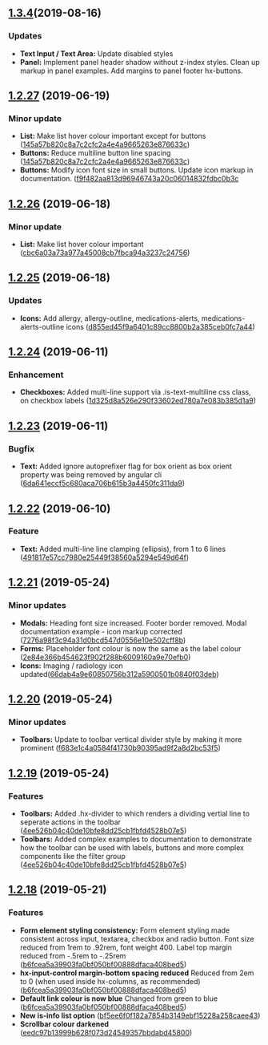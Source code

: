 ## [1.3.4](https://www.npmjs.com/package/@hxui/css/v/1.3.4)(2019-08-16)
### Updates
* **Text Input / Text Area:** Update disabled styles
* **Panel:** Implement panel header shadow without z-index styles. Clean up markup in panel examples. Add margins to panel footer hx-buttons.

## [1.2.27](https://www.npmjs.com/package/@hxui/css/v/1.2.27) (2019-06-19)

### Minor update

* **List:** Make list hover colour important except for buttons ([145a57b820c8a7c2cfc2a4e4a9665263e876633c](https://bitbucket.org/md-design/gethxui/commits/145a57b820c8a7c2cfc2a4e4a9665263e876633c))
* **Buttons:** Reduce multiline button line spacing ([145a57b820c8a7c2cfc2a4e4a9665263e876633c](https://bitbucket.org/md-design/gethxui/commits/145a57b820c8a7c2cfc2a4e4a9665263e876633c))
* **Buttons:** Modify icon font size in small buttons. Update icon markup in documentation. ([f9f482aa813d96946743a20c06014832fdbc0b3c](https://bitbucket.org/md-design/gethxui/commits/f9f482aa813d96946743a20c06014832fdbc0b3c)

## [1.2.26](https://www.npmjs.com/package/@hxui/css/v/1.2.26) (2019-06-18)

### Minor update

* **List:** Make list hover colour important ([cbc6a03a73a977a45008cb7fbca94a3237c24756](https://bitbucket.org/md-design/gethxui/commits/cbc6a03a73a977a45008cb7fbca94a3237c24756))


## [1.2.25](https://www.npmjs.com/package/@hxui/css/v/1.2.25) (2019-06-18)

### Updates

* **Icons:** Add allergy, allergy-outline, medications-alerts, medications-alerts-outline icons ([d855ed45f9a6401c89cc8800b2a385ceb0fc7a44](https://bitbucket.org/md-design/gethxui/commits/d855ed45f9a6401c89cc8800b2a385ceb0fc7a44))


## [1.2.24](https://www.npmjs.com/package/@hxui/css/v/1.2.24) (2019-06-11)

### Enhancement

* **Checkboxes:** Added multi-line support via .is-text-multiline css class, on checkbox labels ([1d325d8a526e290f33602ed780a7e083b385d1a9](https://bitbucket.org/md-design/gethxui/commits/1d325d8a526e290f33602ed780a7e083b385d1a9))


## [1.2.23](https://www.npmjs.com/package/@hxui/css/v/1.2.23) (2019-06-11)


### Bugfix

* **Text:** Added ignore autoprefixer flag for box orient as box orient property was being removed by angular cli ([6da641eccf5c680aca706b615b3a4450fc311da9](https://bitbucket.org/md-design/gethxui/commits/6da641eccf5c680aca706b615b3a4450fc311da9))


## [1.2.22](https://www.npmjs.com/package/@hxui/css/v/1.2.22) (2019-06-10)


### Feature

* **Text:** Added multi-line line clamping (ellipsis), from 1 to 6 lines ([491817e57cc7980e25449f38560a5294e549d64f](https://bitbucket.org/md-design/gethxui/commits/491817e57cc7980e25449f38560a5294e549d64f))

## [1.2.21](https://www.npmjs.com/package/@hxui/css/v/1.2.21) (2019-05-24)


### Minor updates

* **Modals:** Heading font size increased. Footer border removed. Modal documentation example - icon markup corrected ([7276a98f3c94a31d0bcd547d0556e10e502cff8b](https://bitbucket.org/md-design/gethxui/commits/7276a98f3c94a31d0bcd547d0556e10e502cff8b))
* **Forms:** Placeholder font colour is now the same as the label colour ([2e84e366b454623f902f288b6009160a9e70efb0](https://bitbucket.org/md-design/gethxui/commits/2e84e366b454623f902f288b6009160a9e70efb0))
* **Icons:** Imaging / radiology icon updated([66dab4a9e60850756b312a5900501b0840f03deb](https://bitbucket.org/md-design/gethxui/commits/66dab4a9e60850756b312a5900501b0840f03deb))

## [1.2.20](https://www.npmjs.com/package/@hxui/css/v/1.2.20) (2019-05-24)


### Minor updates

* **Toolbars:** Update to toolbar vertical divider style by making it more prominent ([f683e1c4a0584f41730b90395ad9f2a8d2bc53f5](https://bitbucket.org/md-design/gethxui/commits/f683e1c4a0584f41730b90395ad9f2a8d2bc53f5))


## [1.2.19](https://www.npmjs.com/package/@hxui/css/v/1.2.19) (2019-05-24)


### Features

* **Toolbars:** Added .hx-divider to which renders a dividing vertial line to seperate actions in the toolbar ([4ee526b04c40de10bfe8dd25cb1fbfd4528b07e5](https://bitbucket.org/md-design/gethxui/commits/4ee526b04c40de10bfe8dd25cb1fbfd4528b07e5))
* **Toolbars:** Added complex examples to documentation to demonstrate how the toolbar can be used with labels, buttons and more complex components like the filter group ([4ee526b04c40de10bfe8dd25cb1fbfd4528b07e5](https://bitbucket.org/md-design/gethxui/commits/4ee526b04c40de10bfe8dd25cb1fbfd4528b07e5))

## [1.2.18](https://www.npmjs.com/package/@hxui/css/v/1.2.18) (2019-05-21)


### Features

* **Form element styling consistency:** Form element styling made consistent across input, textarea, checkbox and radio button. Font size reduced from 1rem to .92rem, font weight 400. Label top margin reduced from -.5rem to -.25rem ([b6fcea5a39903fa0bf050bf00888dfaca408bed5](https://bitbucket.org/md-design/gethxui/commits/b6fcea5a39903fa0bf050bf00888dfaca408bed5))
* **hx-input-control margin-bottom spacing reduced** Reduced from 2em to 0 (when used inside hx-columns, as recommended) ([b6fcea5a39903fa0bf050bf00888dfaca408bed5](https://bitbucket.org/md-design/gethxui/commits/b6fcea5a39903fa0bf050bf00888dfaca408bed5))
* **Default link colour is now blue** Changed from green to blue ([b6fcea5a39903fa0bf050bf00888dfaca408bed5](https://bitbucket.org/md-design/gethxui/commits/b6fcea5a39903fa0bf050bf00888dfaca408bed5))
* **New is-info list option** ([bf5ee6f0f182a7854b3149ebf15228a258caee43](https://bitbucket.org/md-design/gethxui/commits/bf5ee6f0f182a7854b3149ebf15228a258caee43))
* **Scrollbar colour darkened** ([eedc97b13999b628f073d24549357bbdabd45800](https://bitbucket.org/md-design/gethxui/commits/eedc97b13999b628f073d24549357bbdabd45800))
